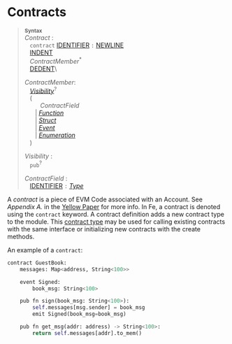 # Contracts

> **<sup>Syntax</sup>**\
> _Contract_ :\
> &nbsp;&nbsp; `contract` [IDENTIFIER] `:` [NEWLINE]\
> &nbsp;&nbsp; [INDENT]\
> &nbsp;&nbsp; _ContractMember_<sup>\*</sup>\
> &nbsp;&nbsp; [DEDENT]\
>
> _ContractMember_:\
> &nbsp;&nbsp; [_Visibility_]<sup>?</sup>\
> &nbsp;&nbsp; (\
> &nbsp;&nbsp; &nbsp;&nbsp; &nbsp;&nbsp;  _ContractField_\
> &nbsp;&nbsp; &nbsp;&nbsp; | [_Function_]\
> &nbsp;&nbsp; &nbsp;&nbsp; | [_Struct_]\
> &nbsp;&nbsp; &nbsp;&nbsp; | [_Event_]\
> &nbsp;&nbsp; &nbsp;&nbsp; | [_Enumeration_]\
> &nbsp;&nbsp; )
>
> _Visibility_ :\
> &nbsp;&nbsp; `pub`<sup>?</sup>
>
> _ContractField_ :\
> &nbsp;&nbsp; [IDENTIFIER] `:` [_Type_]


 A _contract_ is a piece of EVM Code associated with an Account. See *Appendix A.* in the [Yellow Paper](https://ethereum.github.io/yellowpaper/paper.pdf) for more info. In Fe, a contract is denoted using the `contract` keyword. A contract definition adds a new contract type to the module. This [contract type] may be used for calling existing contracts with the same interface or initializing new contracts with the create methods.

An example of a `contract`:

```python
contract GuestBook:
    messages: Map<address, String<100>>

    event Signed:
        book_msg: String<100>

    pub fn sign(book_msg: String<100>):
        self.messages[msg.sender] = book_msg
        emit Signed(book_msg=book_msg)

    pub fn get_msg(addr: address) -> String<100>:
        return self.messages[addr].to_mem()
```

[NEWLINE]: tokens.md#newline
[INDENT]: tokens.md#indent
[DEDENT]: tokens.md#dedent
[IDENTIFIER]: identifiers.md
[_Visibility_]: visibility_and_privacy.md
[_Type_]: types.md
[type]: types.md
[contract type]: contract_types.md
[_Function_]: function_item_types.md
[_Struct_]: structs.md
[_Event_]: events.md
[_Enumeration_]: enumeration.md
